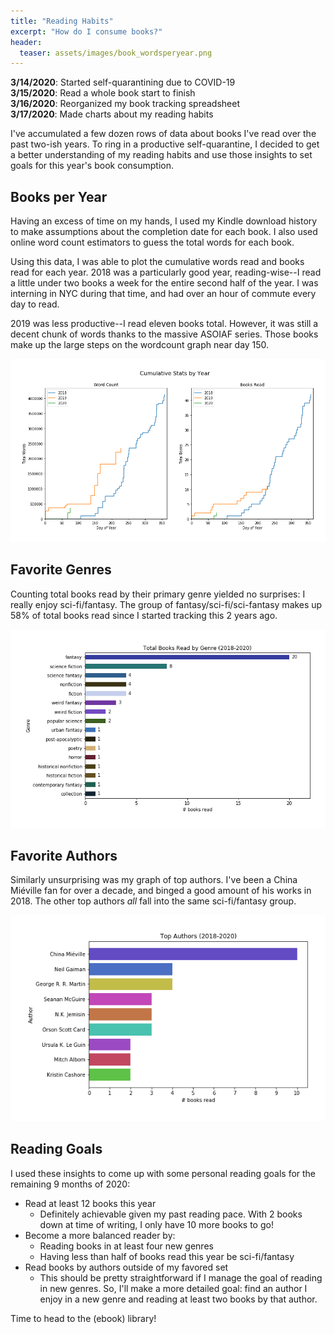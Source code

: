 ```yaml
---
title: "Reading Habits"
excerpt: "How do I consume books?"
header:
  teaser: assets/images/book_wordsperyear.png
---
```


**3/14/2020**: Started self-quarantining due to COVID-19  
**3/15/2020**: Read a whole book start to finish  
**3/16/2020**: Reorganized my book tracking spreadsheet  
**3/17/2020**: Made charts about my reading habits   

I've accumulated a few dozen rows of data about books I've read over the past two-ish years. To ring in a productive self-quarantine, I decided to get a better understanding of my reading habits and use those insights to set goals for this year's book consumption.

## Books per Year

Having an excess of time on my hands, I used my Kindle download history to make assumptions about the completion date for each book. I also used online word count estimators to guess the total words for each book. 

Using this data, I was able to plot the cumulative words read and books read for each year. 2018 was a particularly good year, reading-wise--I read a little under two books a week for the entire second half of the year. I was interning in NYC during that time, and had over an hour of commute every day to read.

2019 was less productive--I read eleven books total. However, it was still a decent chunk of words thanks to the massive ASOIAF series. Those books make up the large steps on the wordcount graph near day 150.

![](https://github.com/ssluo/ssluo.github.io/blob/master/assets/images/book_wordsperyear.png?raw=true "Cumulative stats")

## Favorite Genres

Counting total books read by their primary genre yielded no surprises: I really enjoy sci-fi/fantasy. The group of fantasy/sci-fi/sci-fantasy makes up 58% of total books read since I started tracking this 2 years ago. 

![](https://github.com/ssluo/ssluo.github.io/blob/master/assets/images/book_genres.png?raw=true "Total books read by genre")

## Favorite Authors

Similarly unsurprising was my graph of top authors. I've been a China Miéville fan for over a decade, and binged a good amount of his works in 2018. The other top authors *all* fall into the same sci-fi/fantasy group. 

![](https://github.com/ssluo/ssluo.github.io/blob/master/assets/images/book_authors.png?raw=true "Total books read by genre")
 
## Reading Goals

I used these insights to come up with some personal reading goals for the remaining 9 months of 2020:

- Read at least 12 books this year
	- Definitely achievable given my past reading pace. With 2 books down at time of writing, I only have 10 more books to go!
- Become a more balanced reader by: 
	- Reading books in at least four new genres
	- Having less than half of books read this year be sci-fi/fantasy
- Read books by authors outside of my favored set
	- This should be pretty straightforward if I manage the goal of reading in new genres. So, I'll make a more detailed goal: find an author I enjoy in a new genre and reading at least two books by that author.

Time to head to the (ebook) library!